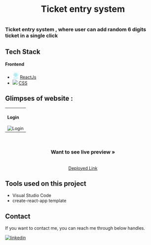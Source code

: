 
<h1 align="center">Ticket entry system <h1/>  
<h3>Ticket entry system , where user can add random 6 digits ticket in a single click</h3>
  


## Tech Stack

#### **Frontend**

- <img src="https://raw.githubusercontent.com/devicons/devicon/master/icons/react/react-original-wordmark.svg" width=20/> [ReactJs](https://reactjs.org/)
- <img src="https://cdn-icons-png.flaticon.com/512/732/732190.png" width=20 /> [CSS](https://www.w3schools.com/css/)

  
## Glimpses of website :


<table>
   <tr>
    <td><h4>Login</h4><img src="https://cdn-images-1.medium.com/max/1000/1*hcuxYWZ_AVnkc4BAw54-7A.png" alt="Login" /></td>
   
  </tr>
  
</table>

<br />
  
 <h3 align="center">Want to see live preview »</h3>
<p align="center"> 
    <br />
    <a target="blank" href="https://the-inr.vercel.app/">Deployed Link</a>    
    
 </p>
  
  
## Tools used on this project

- Visual Studio Code
- create-react-app template

  
  
<h2>Contact</h2>

If you want to contact me, you can reach me through below handles.

[![linkedin](https://img.shields.io/badge/Manish-0077B5?style=for-the-badge&logo=linkedin&logoColor=white)](https://www.linkedin.com/in/manish-reddy-76063a222/)
